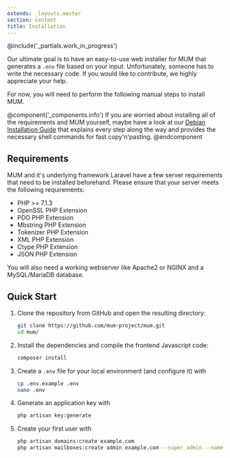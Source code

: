 ```yaml
---
extends: _layouts.master
section: content
title: Installation
---
```


@include('_partials.work_in_progress')

Our ultimate goal is to have an easy-to-use web installer for MUM that generates a `.env` file based on your input.
Unfortunately, someone has to write the necessary code. If you would like to contribute, we highly appreciate your help.

For now, you will need to perform the following manual steps to install MUM.

@component('_components.info')
If you are worried about installing all of the requirements and MUM yourself, maybe have a look at our
<a class="text-white" href="{{ $page->baseUrl }}/debian-installation-guide">Debian Installation Guide</a>
that explains every step along the way and provides the necessary shell commands for fast copy'n'pasting.
@endcomponent

## Requirements

MUM and it's underlying framework Laravel have a few server requirements that need to be installed beforehand.
Please ensure that your server meets the following requirements:

- PHP >= 7.1.3
- OpenSSL PHP Extension
- PDO PHP Extension
- Mbstring PHP Extension
- Tokenizer PHP Extension
- XML PHP Extension
- Ctype PHP Extension
- JSON PHP Extension

You will also need a working webserver like Apache2 or NGINX and a MySQL/MariaDB database.

## Quick Start

1. Clone the repository from GitHub and open the resulting directory:
    ```bash
    git clone https://github.com/mum-project/mum.git
    cd mum/
    ```
2. Install the dependencies and compile the frontend Javascript code:
    ```bash
    composer install
    ```
3. Create a `.env` file for your local environment (and configure it) with
    ```bash
    cp .env.example .env
    nano .env
    ```
4. Generate an application key with
    ```bash
    php artisan key:generate
    ```
5. Create your first user with
    ```bash
    php artisan domains:create example.com
    php artisan mailboxes:create admin example.com --super_admin --name='Super Admin'
    ```
